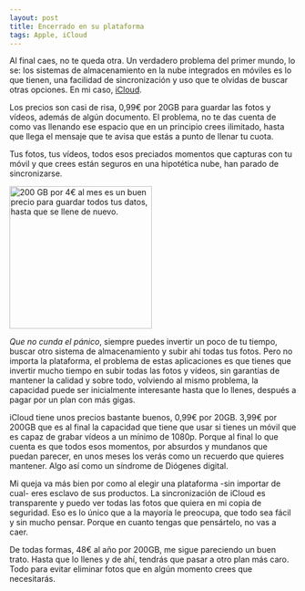 ```yaml
---
layout: post
title: Encerrado en su plataforma
tags: Apple, iCloud
---
```

Al final caes, no te queda otra. Un verdadero problema del primer mundo, lo se: los sistemas de almacenamiento en la nube integrados en móviles es lo que tienen, una facilidad de sincronización y uso que te olvidas de buscar otras opciones. En mi caso, [iCloud](https://www.apple.com/es/icloud/).

Los precios son casi de risa, 0,99€ por 20GB para guardar las fotos y vídeos, además de algún documento. El problema, no te das cuenta de como vas llenando ese espacio que en un principio crees ilimitado, hasta que llega el mensaje que te avisa que estás a punto de llenar tu cuota.

Tus fotos, tus vídeos, todos esos preciados momentos que capturas con tu móvil y que crees están seguros en una hipotética nube, han parado de sincronizarse.


<img src="http://obviedades.com/wp-content/uploads/2015/03/iphone-icloud-360x640.png" alt="200 GB por 4€ al mes es un buen precio para guardar todos tus datos, hasta que se llene de nuevo." width="250" class="alignleft">

_Que no cunda el pánico_, siempre puedes invertir un poco de tu tiempo, buscar otro sistema de almacenamiento y subir ahí todas tus fotos. Pero no importa la plataforma, el problema de estas aplicaciones es que tienes que invertir mucho tiempo en subir todas las fotos y vídeos, sin garantías de mantener la calidad y sobre todo, volviendo al mismo problema, la capacidad puede ser inicialmente interesante hasta que lo llenes, después a pagar por un plan con más gigas.

iCloud tiene unos precios bastante buenos, 0,99€ por 20GB. 3,99€ por 200GB que es al final la capacidad que tiene que usar si tienes un móvil que es capaz de grabar vídeos a un mínimo de 1080p. Porque al final lo que cuenta es que todos esos momentos, por absurdos y mundanos que puedan parecer, en unos meses los verás como un recuerdo que quieres mantener. Algo así como un síndrome de Diógenes digital.

Mi queja va más bien por como al elegir una plataforma -sin importar de cual- eres esclavo de sus productos. La sincronización de iCloud es transparente y puedo ver todas las fotos que quiera en mi copia de seguridad. Eso es lo único que a la mayoría le preocupa, que todo sea fácil y sin mucho pensar. Porque en cuanto tengas que pensártelo, no vas a caer.

De todas formas, 48€ al año por 200GB, me sigue pareciendo un buen trato. Hasta que lo llenes y de ahí, tendrás que pasar a otro plan más caro. Todo para evitar eliminar fotos que en algún momento crees que necesitarás.
